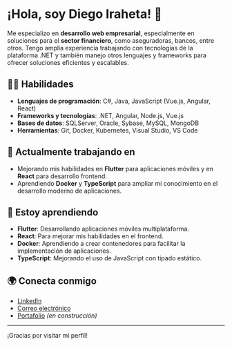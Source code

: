 # ¡Hola, soy Diego Iraheta! 👋

Me especializo en **desarrollo web empresarial**, especialmente en soluciones para el **sector financiero**, como aseguradoras, bancos, entre otros. Tengo amplia experiencia trabajando con tecnologías de la plataforma .NET y también manejo otros lenguajes y frameworks para ofrecer soluciones eficientes y escalables.

## 🧑‍💻 Habilidades

- **Lenguajes de programación**: C#, Java, JavaScript (Vue.js, Angular, React)
- **Frameworks y tecnologías**: .NET, Angular, Node.js, Vue.js
- **Bases de datos**: SQLServer, Oracle, Sybase, MySQL, MongoDB
- **Herramientas**: Git, Docker, Kubernetes, Visual Studio, VS Code

## 🔭 Actualmente trabajando en

- Mejorando mis habilidades en **Flutter** para aplicaciones móviles y en **React** para desarrollo frontend.
- Aprendiendo **Docker** y **TypeScript** para ampliar mi conocimiento en el desarrollo moderno de aplicaciones.

## 🌱 Estoy aprendiendo

- **Flutter**: Desarrollando aplicaciones móviles multiplataforma.
- **React**: Para mejorar mis habilidades en el frontend.
- **Docker**: Aprendiendo a crear contenedores para facilitar la implementación de aplicaciones.
- **TypeScript**: Mejorando el uso de JavaScript con tipado estático.

## 🌍 Conecta conmigo

- [LinkedIn](https://www.linkedin.com/in/diego-iraheta-23181b181/)
- [Correo electrónico](mailto:diego.iraheta77@gmail.com) 
- [Portafolio](tu-portafolio.com) *(en construcción)*

---

¡Gracias por visitar mi perfil!

